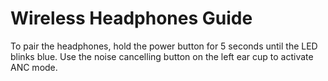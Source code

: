 # Wireless Headphones Guide
To pair the headphones, hold the power button for 5 seconds until the LED blinks blue.
Use the noise cancelling button on the left ear cup to activate ANC mode.

